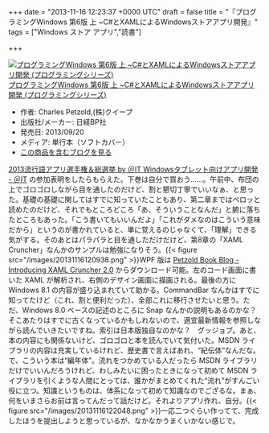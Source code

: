 
+++
date = "2013-11-16 12:23:37 +0000 UTC"
draft = false
title = "『プログラミングWindows 第6版 上 ~C#とXAMLによるWindowsストアアプリ開発』"
tags = ["Windows ストア アプリ","読書"]

+++
<div class="hatena-asin-detail"><a href="http://www.amazon.co.jp/exec/obidos/ASIN/482229496X/bestylesnet-22/"><img src="http://ecx.images-amazon.com/images/I/51DFtbUte%2BL._SL160_.jpg" class="hatena-asin-detail-image" alt="プログラミングWindows 第6版 上 ~C#とXAMLによるWindowsストアアプリ開発 (プログラミングシリーズ)" title="プログラミングWindows 第6版 上 ~C#とXAMLによるWindowsストアアプリ開発 (プログラミングシリーズ)"/></a><div class="hatena-asin-detail-info"><a href="http://www.amazon.co.jp/exec/obidos/ASIN/482229496X/bestylesnet-22/">プログラミングWindows 第6版 上 ~C#とXAMLによるWindowsストアアプリ開発 (プログラミングシリーズ)</a><ul><li><span class="hatena-asin-detail-label">作者:</span> Charles Petzold,(株)クイープ</li><li><span class="hatena-asin-detail-label">出版社/メーカー:</span> 日経BP社</li><li><span class="hatena-asin-detail-label">発売日:</span> 2013/09/20</li><li><span class="hatena-asin-detail-label">メディア:</span> 単行本（ソフトカバー）</li><li><a href="http://d.hatena.ne.jp/asin/482229496X/bestylesnet-22" target="_blank">この商品を含むブログを見る</a></li></ul></div><div class="hatena-asin-detail-foot"></div></div><a href="http://www.atmarkit.co.jp/ait/subtop/features/kwd/wintabcontest.html">2013流行語アプリ選手権＆総選挙 by ＠IT Windowsタブレット向けアプリ開発 - ＠IT</a> の参加表明をしたらもらえた。下巻は自分で買おう……。午前中、布団の上でゴロゴロしながら目を通したのだけど、割と懇切丁寧でいいなぁ、と思った。基礎の基礎に関してはすでに知っていたこともあり、第二章まではペロッと読めたのだけど、それでもところどころ「あ、そういうことなんだ」と腑に落ちたところもあった。「こう書いてもいいんだよ」「これがダメなのはこういう意味だから」というのが書かれていると、単に覚えるのじゃなくて、「理解」できる気がする。そのあとはパラパラと目を通しただけだけど、第8章の「XAML Cruncher」なんかのサンプルは勉強になりそう。{{< figure src="/images/20131116120938.png"  >}}WPF 版は <a href="http://www.charlespetzold.com/blog/2007/07/100411.html">Petzold Book Blog - Introducing XAML Cruncher 2.0</a> からダウンロード可能。左のコード画面に書いた XAML が解析され、右側のデザイン画面に描画される。最後の方に Windows 8.1 の内容が盛り込まれていて助かる。CommandBar なんかはすでに知ってたけど（これ、割と便利だった）、全部これに移行させたいと思う。ただ、Windows 8.0 ベースの記述のところに Snap なんかの説明もあるのかな？　そこあたりはすでに古くなっているかもしれないので、適宜最新情報を参照しながら読んでいきたいですね。索引は日本版独自なのかな？　グッジョブ。あと、本の内容にも関係ないけど、ゴロゴロと本を読んでいて気付いた。MSDN ライブラリの内容は充実しているけれど、歴史書で言えばあれ、“紀伝体”なんだな。で、こういう本は“編年体”。流れをつかめている人だったら MSDN ライブラリだけでいいんだろうけれど、わしみたいに困ったときになって初めて MSDN ライブラリを引くような人間にとっては、誰かがまとめてくれた“流れ”がすんごい役に立つ。知識というものは、体系になって初めて知識なのでござるな。まぁ、何をいまさらお前は言ってんだって話だけど。それよりアプリ作れ、自分。{{< figure src="/images/20131116122048.png"  >}}一応二つぐらい作ってて、完成したほうを提出しようと思っているが、なかなかうまくいかない感じで。


